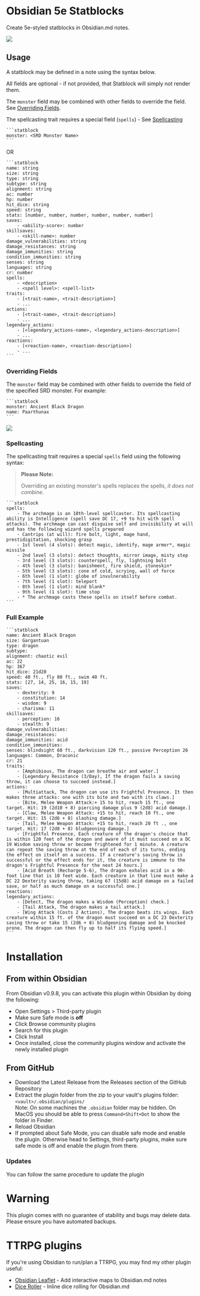 # Obsidian 5e Statblocks

Create 5e-styled statblocks in Obsidian.md notes.

<img src="https://raw.githubusercontent.com/valentine195/obsidian-5e-statblocks/master/images/example.PNG">

## Usage

A statblock may be defined in a note using the syntax below.

All fields are optional - if not provided, that Statblock will simply not render them.

The `monster` field may be combined with other fields to override the field. See [Overriding Fields](#Overriding-Fields).

The spellcasting trait requires a special field (`spells`) - See [Spellcasting](#Spellcasting)

````
```statblock
monster: <SRD Monster Name>
```
````

OR

````
```statblock
name: string
size: string
type: string
subtype: string
alignment: string
ac: number
hp: number
hit_dice: string
speed: string
stats: [number, number, number, number, number, number]
saves:
    - <ability-score>: number
skillsaves:
    - <skill-name>: number
damage_vulnerabilities: string
damage_resistances: string
damage_immunities: string
condition_immunities: string
senses: string
languages: string
cr: number
spells:
    - <description>
    - <spell level>: <spell-list>
traits:
    - [<trait-name>, <trait-description>]
    - ...
actions:
    - [<trait-name>, <trait-description>]
    - ...
legendary_actions:
    - [<legendary_actions-name>, <legendary_actions-description>]
    - ...
reactions:
    - [<reaction-name>, <reaction-description>]
    - ...
```
````

### Overriding Fields

The `monster` field may be combined with other fields to override the field of the specified SRD monster. For example:

````
```statblock
monster: Ancient Black Dragon
name: Paarthunax
```
````

<img src="https://raw.githubusercontent.com/valentine195/obsidian-5e-statblocks/master/images/override.PNG">

### Spellcasting

The spellcasting trait requires a special `spells` field using the following syntax:

> **Please Note:**
>
> Overriding an existing monster's spells replaces the spells, _it does not combine_.

````
```statblock
spells:
    - The archmage is an 18th-level spellcaster. Its spellcasting ability is Intelligence (spell save DC 17, +9 to hit with spell attacks). The archmage can cast disguise self and invisibility at will and has the following wizard spells prepared
    - Cantrips (at will): fire bolt, light, mage hand, prestidigitation, shocking grasp
    - 1st level (4 slots): detect magic, identify, mage armor*, magic missile
    - 2nd level (3 slots): detect thoughts, mirror image, misty step
    - 3rd level (3 slots): counterspell, fly, lightning bolt
    - 4th level (3 slots): banishment, fire shield, stoneskin*
    - 5th level (3 slots): cone of cold, scrying, wall of force
    - 6th level (1 slot): globe of invulnerability
    - 7th level (1 slot): teleport
    - 8th level (1 slot): mind blank*
    - 9th level (1 slot): time stop
    - * The archmage casts these spells on itself before combat.
```
````

### Full Example

````
```statblock
name: Ancient Black Dragon
size: Gargantuan
type: dragon
subtype:
alignment: chaotic evil
ac: 22
hp: 367
hit_dice: 21d20
speed: 40 ft., fly 80 ft., swim 40 ft.
stats: [27, 14, 25, 16, 15, 19]
saves:
    - dexterity: 9
    - constitution: 14
    - wisdom: 9
    - charisma: 11
skillsaves:
    - perception: 16
    - stealth: 9
damage_vulnerabilities:
damage_resistances:
damage_immunities: acid
condition_immunities:
senses: blindsight 60 ft., darkvision 120 ft., passive Perception 26
languages: Common, Draconic
cr: 21
traits:
    - [Amphibious, The dragon can breathe air and water.]
    - [Legendary Resistance (3/Day), If the dragon fails a saving throw, it can choose to succeed instead.]
actions:
    - [Multiattack, The dragon can use its Frightful Presence. It then makes three attacks: one with its bite and two with its claws.]
    - [Bite, Melee Weapon Attack:+ 15 to hit, reach 15 ft., one target. Hit: 19 (2d10 + 8) piercing damage plus 9 (2d8) acid damage.]
    - [Claw, Melee Weapon Attack: +15 to hit, reach 10 ft., one target. Hit: 15 (2d6 + 8) slashing damage.]
    - [Tail, Melee Weapon Attack: +15 to hit, reach 20 ft ., one target. Hit: 17 (2d8 + 8) bludgeoning damage.]
    - [Frightful Presence, Each creature of the dragon's choice that is within 120 feet of the dragon and aware of it must succeed on a DC 19 Wisdom saving throw or become frightened for 1 minute. A creature can repeat the saving throw at the end of each of its turns, ending the effect on itself on a success. If a creature's saving throw is successful or the effect ends for it, the creature is immune to the dragon's Frightful Presence for the next 24 hours.]
    - [Acid Breath (Recharge 5-6), The dragon exhales acid in a 90-foot line that is 10 feet wide. Each creature in that line must make a DC 22 Dexterity saving throw, taking 67 (15d8) acid damage on a failed save, or half as much damage on a successful one.]
reactions:
legendary_actions:
    - [Detect, The dragon makes a Wisdom (Perception) check.]
    - [Tail Attack, The dragon makes a tail attack.]
    - [Wing Attack (Costs 2 Actions), The dragon beats its wings. Each creature within 15 ft. of the dragon must succeed on a DC 23 Dexterity saving throw or take 15 (2d6 + 8) bludgeoning damage and be knocked prone. The dragon can then fly up to half its flying speed.]
```
````

# Installation

## From within Obsidian

From Obsidian v0.9.8, you can activate this plugin within Obsidian by doing the following:

-   Open Settings > Third-party plugin
-   Make sure Safe mode is **off**
-   Click Browse community plugins
-   Search for this plugin
-   Click Install
-   Once installed, close the community plugins window and activate the newly installed plugin

## From GitHub

-   Download the Latest Release from the Releases section of the GitHub Repository
-   Extract the plugin folder from the zip to your vault's plugins folder: `<vault>/.obsidian/plugins/`  
    Note: On some machines the `.obsidian` folder may be hidden. On MacOS you should be able to press `Command+Shift+Dot` to show the folder in Finder.
-   Reload Obsidian
-   If prompted about Safe Mode, you can disable safe mode and enable the plugin.
    Otherwise head to Settings, third-party plugins, make sure safe mode is off and
    enable the plugin from there.

### Updates

You can follow the same procedure to update the plugin

# Warning

This plugin comes with no guarantee of stability and bugs may delete data.
Please ensure you have automated backups.

# TTRPG plugins

If you're using Obsidian to run/plan a TTRPG, you may find my other plugin useful:

-   [Obsidian Leaflet](https://github.com/valentine195/obsidian-leaflet-plugin) - Add interactive maps to Obsidian.md notes
-   [Dice Roller](https://github.com/valentine195/obsidian-dice-roller) - Inline dice rolling for Obsidian.md
